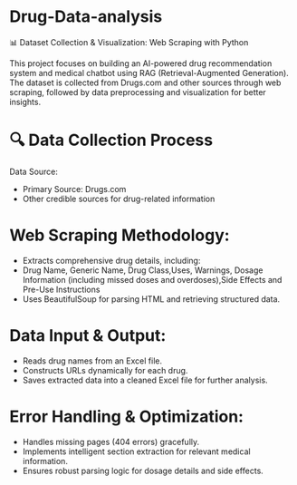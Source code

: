 # Drug-Data-analysis
📊 Dataset Collection & Visualization: Web Scraping with Python

This project focuses on building an AI-powered drug recommendation system and medical chatbot using RAG (Retrieval-Augmented Generation). The dataset is collected from Drugs.com and other sources through web scraping, followed by data preprocessing and visualization for better insights.

# 🔍 Data Collection Process
Data Source:
* Primary Source: Drugs.com
* Other credible sources for drug-related information

# Web Scraping Methodology:
* Extracts comprehensive drug details, including:
* Drug Name, Generic Name, Drug Class,Uses, Warnings, Dosage Information (including missed doses and overdoses),Side Effects and Pre-Use Instructions
* Uses BeautifulSoup for parsing HTML and retrieving structured data.

# Data Input & Output:
* Reads drug names from an Excel file.
* Constructs URLs dynamically for each drug.
* Saves extracted data into a cleaned Excel file for further analysis.

# Error Handling & Optimization:
* Handles missing pages (404 errors) gracefully.
* Implements intelligent section extraction for relevant medical information.
* Ensures robust parsing logic for dosage details and side effects.
